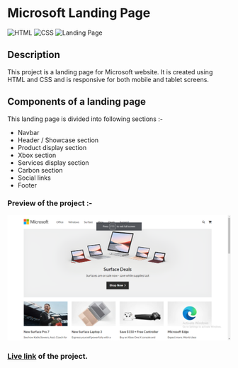 # Microsoft Landing Page

![HTML](https://img.shields.io/badge/-HTML-red)
![CSS](https://img.shields.io/badge/-CSS-brightgreen)
![Landing Page](https://img.shields.io/badge/-Landing%20Page-blueviolet)

## Description

This project is a landing page for Microsoft website. It is created using HTML and CSS and is responsive for both mobile and tablet screens.

## Components of a landing page

This landing page is divided into following sections :-

- Navbar
- Header / Showcase section
- Product display section
- Xbox section
- Services display section
- Carbon section
- Social links
- Footer

### Preview of the project :-

![Preview](./preview/preview1.png)

### [**Live link**](https://microsoft-landing-page-wvty.vercel.app/) of the project.
